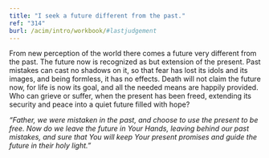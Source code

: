```yaml
---
title: "I seek a future different from the past."
ref: "314"
burl: /acim/intro/workbook/#lastjudgement
---
```


From new perception of the world there comes a future very different
from the past. The future now is recognized as but extension of the
present. Past mistakes can cast no shadows on it, so that fear has lost
its idols and its images, and being formless, it has no effects. Death
will not claim the future now, for life is now its goal, and all the
needed means are happily provided. Who can grieve or suffer, when the
present has been freed, extending its security and peace into a quiet
future filled with hope?

*“Father, we were mistaken in the past, and choose to use the present to
be free. Now do we leave the future in Your Hands, leaving behind our
past mistakes, and sure that You will keep Your present promises and
guide the future in their holy light.”*

